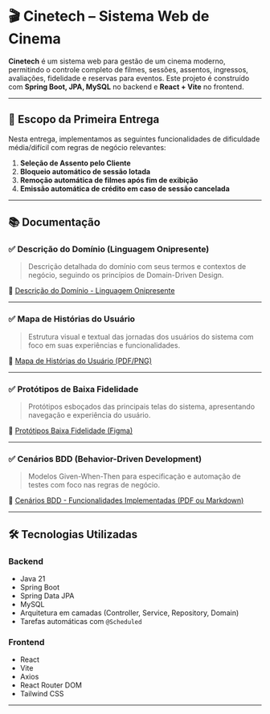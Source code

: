 # 🎬 Cinetech – Sistema Web de Cinema

**Cinetech** é um sistema web para gestão de um cinema moderno, permitindo o controle completo de filmes, sessões, assentos, ingressos, avaliações, fidelidade e reservas para eventos. Este projeto é construído com **Spring Boot, JPA, MySQL** no backend e **React + Vite** no frontend.

---

## 📌 Escopo da Primeira Entrega

Nesta entrega, implementamos as seguintes funcionalidades de dificuldade média/difícil com regras de negócio relevantes:

1. **Seleção de Assento pelo Cliente**
2. **Bloqueio automático de sessão lotada**
3. **Remoção automática de filmes após fim de exibição**
4. **Emissão automática de crédito em caso de sessão cancelada**

---

## 📚 Documentação

### ✅ Descrição do Domínio (Linguagem Onipresente)
> Descrição detalhada do domínio com seus termos e contextos de negócio, seguindo os princípios de Domain-Driven Design.

📄 [Descrição do Domínio - Linguagem Onipresente](https://docs.google.com/document/d/1ljjS3MdCNJ1ICzl2iHkGtTbbmUeqh5sGUR-j-Z_dQPY/edit?usp=sharing)

---

### ✅ Mapa de Histórias do Usuário
> Estrutura visual e textual das jornadas dos usuários do sistema com foco em suas experiências e funcionalidades.

📄 [Mapa de Histórias do Usuário (PDF/PNG)](https://drive.google.com/drive/folders/1jvSpfGGg1DuddcfuCANlJetDbwfmFGyl?usp=sharing)

---

### ✅ Protótipos de Baixa Fidelidade
> Protótipos esboçados das principais telas do sistema, apresentando navegação e experiência do usuário.

📄 [Protótipos Baixa Fidelidade (Figma)](https://www.figma.com/design/ZJobBqNk6vtbl5q4hxJP8t/Untitled?node-id=1-3&t=yAPDriBurVbDJS1F-1)

---

### ✅ Cenários BDD (Behavior-Driven Development)
> Modelos Given-When-Then para especificação e automação de testes com foco nas regras de negócio.

📄 [Cenários BDD - Funcionalidades Implementadas (PDF ou Markdown)](https://docs.google.com/document/d/1NpiIm_egSG-9yo--d5ruzQnb9pZ8-D8GTQ4E4FA0H8g/edit?usp=drivesdk)

---

## 🛠️ Tecnologias Utilizadas

### Backend
- Java 21
- Spring Boot
- Spring Data JPA
- MySQL
- Arquitetura em camadas (Controller, Service, Repository, Domain)
- Tarefas automáticas com `@Scheduled`

### Frontend
- React
- Vite
- Axios
- React Router DOM
- Tailwind CSS

---
